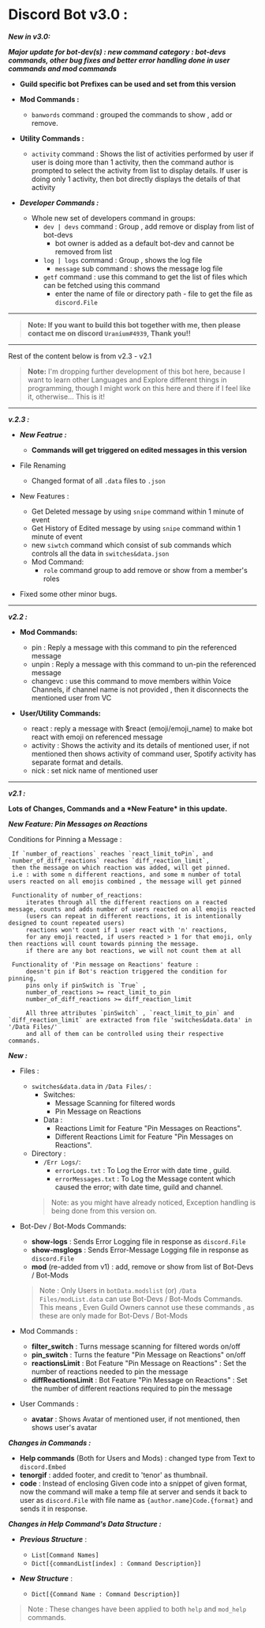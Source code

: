 # Discord Bot v3.0 :

***New in v3.0:***

***Major update for bot-dev(s) : new command category : bot-devs commands, other bug fixes and better error handling done in user commands and mod commands***
* **Guild specific bot Prefixes can be used and set from this version**


* **Mod Commands :**
  * `banwords` command : grouped the commands to show , add or remove.
* **Utility Commands :**
  * `activity` command : Shows the list of activities performed by user if user is doing more than 1 activity, then the command author is prompted to select the activity from list to display details.
   If user is doing only 1 activity, then bot directly displays the details of that activity
* ***Developer Commands :***
  * Whole new set of developers command in groups:
    * `dev | devs` command : Group , add remove or display from list of bot-devs
      * bot owner is added as a default bot-dev and cannot be removed from list
    * `log | logs` command : Group , shows the log file
      * `message` sub command : shows the message log file
    * `getf` command : use this command to get the list of files which can be fetched using this command
      * enter the name of file or directory path - file to get the file as `discord.File`
  
***

>**Note: If you want to build this bot together with me, then please contact me on discord `Uranium#4939`, Thank you!!**

***
Rest of the content below is from v2.3 - v2.1
> **Note:** I'm dropping further development of this bot here, because I want to learn other Languages and Explore different things in programming, though I might work on this here and there if I feel like it, otherwise... This is it!
***
***v.2.3 :***


 * ***New Featrue :***
   * **Commands will get triggered on edited messages in this version**
 * File Renaming 
    * Changed format of all `.data` files to `.json`
    
* New Features :
    * Get Deleted message by using `snipe` command within 1 minute of event
    * Get History of Edited message by using `snipe` command within 1 minute of event
    * new `siwtch` command which consist of sub commands which controls all the data in `switches&data.json`
    * Mod Command:
        * `role` command group to add remove or show from a member's roles
    
* Fixed some other minor bugs.
    

***
***v2.2 :***
* **Mod Commands:**
    * pin : Reply a message with this command to pin the referenced message
    * unpin : Reply a message with this command to un-pin the referenced message
    * changevc : use this command to move members within Voice Channels, if channel name is not provided , then it disconnects the mentioned user from VC

* **User/Utility Commands:**
    * react : reply a message with $react (emoji/emoji_name) to make bot react with emoji on referenced message
    * activity : Shows the activity and its details of mentioned user, if not mentioned then shows activity of command user, Spotify activity has separate format and details.
    * nick : set nick name of mentioned user
    
***
    
***v2.1 :***

**Lots of Changes, Commands and a \*New Feature\* in this update.**

***New Feature: Pin Messages on Reactions***  

Conditions for Pinning a Message : 
```
 If `number_of_reactions` reaches `react_limit_toPin`, and `number_of_diff_reactions` reaches `diff_reaction_limit`,
 then the message on which reaction was added, will get pinned.
 i.e : with some n different reactions, and some m number of total users reacted on all emojis combined , the message will get pinned
    
 Functionality of number_of_reactions:
     iterates through all the different reactions on a reacted message, counts and adds number of users reacted on all emojis reacted
     (users can repeat in different reactions, it is intentionally designed to count repeated users)
     reactions won't count if 1 user react with 'n' reactions,
     for any emoji reacted, if users reacted > 1 for that emoji, only then reactions will count towards pinning the message.
     if there are any bot reactions, we will not count them at all

 Functionality of 'Pin message on Reactions' feature :
     doesn't pin if Bot's reaction triggered the condition for pinning,
     pins only if pinSwitch is `True` ,
     number_of_reactions >= react_limit_to_pin
     number_of_diff_reactions >= diff_reaction_limit

     All three attributes `pinSwitch` , `react_limit_to_pin` and `diff_reaction_limit` are extracted from file 'switches&data.data' in '/Data Files/'
     and all of them can be controlled using their respective commands.
```
***New :***
* Files :
    * `switches&data.data` in `/Data Files/` : 
        * Switches:
            * Message Scanning for filtered words
            * Pin Message on Reactions
        * Data :
            * Reactions Limit for Feature "Pin Messages on Reactions".
            * Different Reactions Limit for Feature "Pin Messages on Reactions".
    * Directory :
        * `/Err Logs/`:
            * `errorLogs.txt` : To Log the Error with date time , guild.
            * `errorMessages.txt` : To Log the Message content which caused the error; with date time, guild and channel.
        > Note: as you might have already noticed, Exception handling is being done from this version on.
    
    
* Bot-Dev / Bot-Mods Commands:
    * **show-logs** : Sends Error Logging file in response as `discord.File`
    * **show-msglogs** : Sends Error-Message Logging file in response as `discord.File`
    * **mod** (re-added from v1) : add, remove or show from list of Bot-Devs / Bot-Mods
    >Note : Only Users in `botData.modslist` (or) `/Data Files/modList.data` can use Bot-Devs / Bot-Mods Commands.
    This means , Even Guild Owners cannot use these commands , as these are only made for Bot-Devs / Bot-Mods
* Mod Commands :
    * **filter_switch** : Turns message scanning for filtered words on/off
    * **pin_switch** : Turns the feature "Pin Message on Reactions" on/off
    * **reactionsLimit** : Bot Feature "Pin Message on Reactions" : Set the number of reactions needed to pin the message
    * **diffReactionsLimit** : Bot Feature "Pin Message on Reactions" : Set the number of different reactions required to pin the message
* User Commands :
    * **avatar** : Shows Avatar of mentioned user, if not mentioned, then shows user's avatar
    
***Changes in Commands :***
* **Help commands** (Both for Users and Mods) : changed type from Text to `discord.Embed`
* **tenorgif** : added footer, and credit to 'tenor' as thumbnail.
* **code** : Instead of enclosing Given code into a snippet of given format, now the command will make a temp file at server and sends it back to user as `discord.File` with file name as `{author.name}Code.{format}` and sends it in response.

***Changes in Help Command's Data Structure :***
* ***Previous Structure*** : 
    * `List[Command Names]` 
    * `Dict[{commandList[index] : Command Description}]`
    
* ***New Structure*** :
    * `Dict[{Command Name : Command Description}]`
    
> Note : These changes have been applied to both `help` and `mod_help` commands.